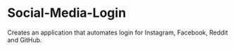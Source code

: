 # Social-Media-Login
Creates an application that automates login for Instagram, Facebook, Reddit and GitHub.
